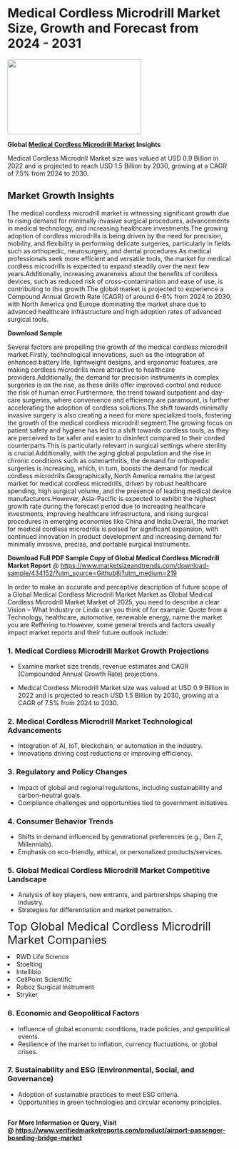 <H1>Medical Cordless Microdrill Market Size, Growth and Forecast from 2024 - 2031</H1><img class="aligncenter size-medium wp-image-584254" src="https://thirdeyenews.in/wp-content/uploads/2024/09/Global-Market-Research-300x168.jpeg" alt="" width="300" height="168" /><p><strong>Global&nbsp;<a href="https://www.marketsizeandtrends.com/download-sample/434152/?utm_source=Github8j?utm_medium=219">Medical Cordless Microdrill Market</a> Insights</strong></p><p>Medical Cordless Microdrill Market size was valued at USD 0.9 Billion in 2022 and is projected to reach USD 1.5 Billion by 2030, growing at a CAGR of 7.5% from 2024 to 2030.</p><p><h2>Market Growth Insights</h2> <p>The medical cordless microdrill market is witnessing significant growth due to rising demand for minimally invasive surgical procedures, advancements in medical technology, and increasing healthcare investments.The growing adoption of cordless microdrills is being driven by the need for precision, mobility, and flexibility in performing delicate surgeries, particularly in fields such as orthopedic, neurosurgery, and dental procedures.As medical professionals seek more efficient and versatile tools, the market for medical cordless microdrills is expected to expand steadily over the next few years.Additionally, increasing awareness about the benefits of cordless devices, such as reduced risk of cross-contamination and ease of use, is contributing to this growth.The global market is projected to experience a Compound Annual Growth Rate (CAGR) of around 6-8% from 2024 to 2030, with North America and Europe dominating the market share due to advanced healthcare infrastructure and high adoption rates of advanced surgical tools.</p> <p><strong>Download Sample</strong></p> <p>Several factors are propelling the growth of the medical cordless microdrill market.Firstly, technological innovations, such as the integration of enhanced battery life, lightweight designs, and ergonomic features, are making cordless microdrills more attractive to healthcare providers.Additionally, the demand for precision instruments in complex surgeries is on the rise, as these drills offer improved control and reduce the risk of human error.Furthermore, the trend toward outpatient and day-care surgeries, where convenience and efficiency are paramount, is further accelerating the adoption of cordless solutions.The shift towards minimally invasive surgery is also creating a need for more specialized tools, fostering the growth of the medical cordless microdrill segment.The growing focus on patient safety and hygiene has led to a shift towards cordless tools, as they are perceived to be safer and easier to disinfect compared to their corded counterparts.This is particularly relevant in surgical settings where sterility is crucial.Additionally, with the aging global population and the rise in chronic conditions such as osteoarthritis, the demand for orthopedic surgeries is increasing, which, in turn, boosts the demand for medical cordless microdrills.Geographically, North America remains the largest market for medical cordless microdrills, driven by robust healthcare spending, high surgical volume, and the presence of leading medical device manufacturers.However, Asia-Pacific is expected to exhibit the highest growth rate during the forecast period due to increasing healthcare investments, improving healthcare infrastructure, and rising surgical procedures in emerging economies like China and India.Overall, the market for medical cordless microdrills is poised for significant expansion, with continued innovation in product development and increasing demand for minimally invasive, precise, and portable surgical instruments.<p><span class=""><strong>Download Full PDF Sample Copy of Global Medical Cordless Microdrill Market Report</strong> @ <a href="https://www.marketsizeandtrends.com/download-sample/434152/?utm_source=Github8j?utm_medium=219" target="_blank">https://www.marketsizeandtrends.com/download-sample/434152/?utm_source=Github8j?utm_medium=219</a></span></p><p>In order to make an accurate and perceptive description of future scope of a Global&nbsp;Medical Cordless Microdrill Market Market as Global&nbsp;Medical Cordless Microdrill Market Market of 2025, you need to describe a clear Vision &ndash; What Industry or Linda can you think of for example: Quote from a Technology, healthcare, automotive, renewable energy, name the market you are Reffering to.However, some general trends and factors usually impact market reports and their future outlook include:</p><h3>1.&nbsp;<strong>Medical Cordless Microdrill Market Growth Projections</strong></h3><ul><li>Examine market size trends, revenue estimates and CAGR (Compounded Annual Growth Rate) projections.</li><li><p>Medical Cordless Microdrill Market size was valued at USD 0.9 Billion in 2022 and is projected to reach USD 1.5 Billion by 2030, growing at a CAGR of 7.5% from 2024 to 2030.</p></li></ul><h3>2.&nbsp;<strong>Medical Cordless Microdrill Market Technological Advancements</strong></h3><ul><li>Integration of AI, IoT, blockchain, or automation in the industry.</li><li>Innovations driving cost reductions or improving efficiency.</li></ul><h3>3.&nbsp;<strong>Regulatory and Policy Changes</strong></h3><ul><li>Impact of global and regional regulations, including sustainability and carbon-neutral goals.</li><li>Compliance challenges and opportunities tied to government initiatives.</li></ul><h3>4.&nbsp;<strong>Consumer Behavior Trends</strong></h3><ul><li>Shifts in demand influenced by generational preferences (e.g., Gen Z, Millennials).</li><li>Emphasis on eco-friendly, ethical, or personalized products/services.</li></ul><h3>5.&nbsp;<strong>Global Medical Cordless Microdrill Market Competitive Landscape</strong></h3><ul><li>Analysis of key players, new entrants, and partnerships shaping the industry.</li><li>Strategies for differentiation and market penetration.</li></ul><p data-pm-slice="1 1 []"><span style="color: inherit; font-family: inherit; font-size: 25px;">Top Global Medical Cordless Microdrill Market Companies</span></p><div class="" data-test-id=""><p><li>RWD Life Science</li><li> Stoelting</li><li> Intellibio</li><li> CellPoint Scientific</li><li> Roboz Surgical Instrument</li><li> Stryker</li></p></div><h3>6.&nbsp;<strong>Economic and Geopolitical Factors</strong></h3><ul><li>Influence of global economic conditions, trade policies, and geopolitical events.</li><li>Resilience of the market to inflation, currency fluctuations, or global crises.</li></ul><h3>7.&nbsp;<strong>Sustainability and ESG (Environmental, Social, and Governance)</strong></h3><ul><li>Adoption of sustainable practices to meet ESG criteria.</li><li>Opportunities in green technologies and circular economy principles.</li></ul><h2><strong style="font-size: 14px;">For More Information or Query, Visit @&nbsp;</strong><a style="background-color: #ffffff; font-size: 14px;" href="https://www.marketsizeandtrends.com/report/medical-cordless-microdrill-market/" target="_blank">https://www.verifiedmarketreports.com/product/airport-passenger-boarding-bridge-market</a></h2>